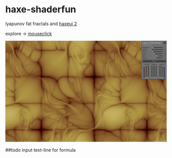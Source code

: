 # haxe-shaderfun  
  
  
lyapunov fat fractals and [haxeui 2](https://github.com/haxeui/haxeui-core)
  
explore -> [mouseclick](http://maitag.de/semmi/haxeopenfl/haxeui2-fractalgenerator/)  
  
  
![lyapunow fractal](haxeui2-fractalgenerator.jpg?raw=true)


##todo
input text-line for formula